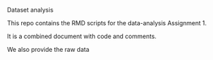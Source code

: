 
Dataset analysis

This repo contains the RMD scripts for the data-analysis Assignment 1.

It is a combined document with code and comments.

We also provide the raw data



